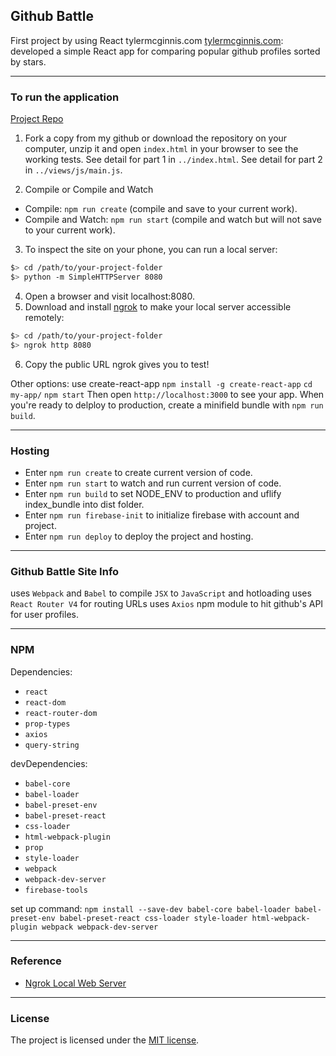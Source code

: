 ## Github Battle

First project by using React tylermcginnis.com <a href="https://tylermcginnis.com/" target="_blank">tylermcginnis.com</a>:
<br>
developed a simple React app for comparing popular github profiles sorted by stars.

---

### To run the application

[Project Repo](https://github.com/markchen555/Github-Battle)

1. Fork a copy from my github or download the repository on your computer, unzip it and open `index.html` in your browser to see the working tests. See detail for part 1 in `../index.html`. See detail for part 2 in `../views/js/main.js`.

2. Compile or Compile and Watch
- Compile: `npm run create` (compile and save to your current work).
- Compile and Watch: `npm run start` (compile and watch but will not save to your current work).

3. To inspect the site on your phone, you can run a local server:

  ```bash
  $> cd /path/to/your-project-folder
  $> python -m SimpleHTTPServer 8080
  ```
4. Open a browser and visit localhost:8080.
5. Download and install [ngrok](https://ngrok.com/) to make your local server accessible remotely:

  ``` bash
  $> cd /path/to/your-project-folder
  $> ngrok http 8080
  ```
6. Copy the public URL ngrok gives you to test!

Other options:
use create-react-app
`npm install -g create-react-app`
`cd my-app/`
`npm start`
Then open `http://localhost:3000` to see your app.
When you're ready to delploy to production, create a minifield bundle with `npm run build`.

---

### Hosting

- Enter `npm run create` to create current version of code.
- Enter `npm run start` to watch and run current version of code.
- Enter `npm run build` to set NODE_ENV to production and uflify index_bundle into dist folder.
- Enter `npm run firebase-init` to initialize firebase with account and project.
- Enter `npm run deploy` to deploy the project and hosting.  

---

### Github Battle Site Info

uses `Webpack` and `Babel` to compile `JSX` to `JavaScript` and hotloading uses `React Router V4` for routing URLs uses `Axios` npm module to hit github's API for user profiles.


---

### NPM

Dependencies:
- `react`
- `react-dom`
- `react-router-dom`
- `prop-types`
- `axios`
- `query-string`

devDependencies:
- `babel-core`
- `babel-loader`
- `babel-preset-env`
- `babel-preset-react`
- `css-loader`
- `html-webpack-plugin`
- `prop`
- `style-loader`
- `webpack`
- `webpack-dev-server`
- `firebase-tools`

set up command: `npm install --save-dev babel-core babel-loader babel-preset-env babel-preset-react css-loader style-loader html-webpack-plugin webpack webpack-dev-server`


---

### Reference

- [Ngrok Local Web Server](https://ngrok.com/docs)

---

### License

The project is licensed under the [MIT license](license.txt).
